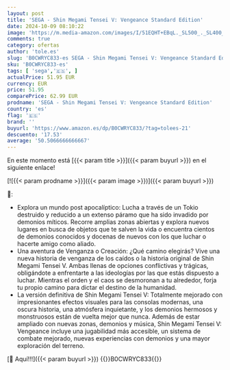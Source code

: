 ```yaml
---
layout: post
title: 'SEGA - Shin Megami Tensei V: Vengeance Standard Edition'
date: 2024-10-09 08:10:22
image: 'https://m.media-amazon.com/images/I/51EQHT+EBqL._SL500_._SL400_.jpg'
comments: true
category: ofertas
author: 'tole.es'
slug: 'B0CWRYC833-es SEGA - Shin Megami Tensei V: Vengeance Standard Edition'
sku: 'B0CWRYC833-es'
tags: [ 'sega','🇪🇸', ]
actualPrice: 51.95 EUR
currency: EUR
price: 51.95
comparePrice: 62.99 EUR
prodname: 'SEGA - Shin Megami Tensei V: Vengeance Standard Edition'
country: 'es'
flag: '🇪🇸'
brand: ''
buyurl: 'https://www.amazon.es/dp/B0CWRYC833/?tag=tolees-21'
descuento: '17.53'
average: '50.5066666666667'
---
```


En este momento está [{{< param title >}}]({{< param buyurl >}}) en el siguiente enlace!

[![{{< param prodname >}}]({{< param image >}})]({{< param buyurl >}})

🔎:

- Explora un mundo post apocalíptico: Lucha a través de un Tokio destruido y reducido a un extenso páramo que ha sido invadido por demonios míticos. Recorre amplias zonas abiertas y explora nuevos lugares en busca de objetos que te salven la vida o encuentra cientos de demonios conocidos y docenas de nuevos con los que luchar o hacerte amigo como aliado.
- Una aventura de Venganza o Creación: ¿Qué camino elegirás? Vive una nueva historia de venganza de los caídos o la historia original de Shin Megami Tensei V. Ambas llenas de opciones conflictivas y trágicas, obligándote a enfrentarte a las ideologías por las que estás dispuesto a luchar. Mientras el orden y el caos se desmoronan a tu alrededor, forja tu propio camino para dictar el destino de la humanidad.
- La versión definitiva de Shin Megami Tensei V: Totalmente mejorado con impresionantes efectos visuales para las consolas modernas, una oscura historia, una atmósfera inquietante, y los demonios hermosos y monstruosos están de vuelta mejor que nunca. Además de estar ampliado con nuevas zonas, demonios y música, Shin Megami Tensei V: Vengeance incluye una jugabilidad más accesible, un sistema de combate mejorado, nuevas experiencias con demonios y una mayor exploración del terreno.

[🛒 Aquí!!!]({{< param buyurl >}})
{{<world>}}B0CWRYC833{{</world>}}
